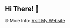 ## Hi There! 👋

🌐 More Info: [Visit My Website](https://yatendra.online)
<!-- 📫 Contact: [Email me](yatendra121kushwaha@gmail.com) -->


<!-- 
![helloWorld](https://readme-typing-svg.herokuapp.com/?font=PublicSans+Code&duration=4000&pause=1000&color=F6F6F6&lines=Hello+Developers!)
![header](https://capsule-render.vercel.app/api?type=waving&height=200&color=timeGradient&text=Yatendra%20Kushwaha&fontAlign=50&fontAlignY=25&section=header&reversal=false&textBg=false&fontSize=35&desc=Senior%20Software%20Engineer&descAlign=50&descAlignY=45&descSize=20)

|Streaks
|-
|![Streaks](https://github-readme-streak-stats.herokuapp.com/?user=yatendra121&theme=apprentice)

##### Introduction 

* 💼 Working remotely at NIIT Limited as a Senior Software Engineer since 2022
* 🏢 Worked at Singsys Software Pvt. Ltd. as a Software Engineer and Trainee Software Engineer from 2019 to 2022
* 🎓 Mastered from KNIT, Sultanpur in 2019

<!-- ##### 📁 My Open Source Projects: 
* [@qnx/vuetify](https://github.com/yatendra121/vq-vuetify#readme): An extendable library of Vuetify form components and more.
    <p align="center">
      <img src="https://github-readme-stats.vercel.app/api/pin?username=yatendra121&repo=vq-vuetify&theme=apprentice" />
    </p>
* [@qnx](https://github.com/yatendra121/qnx/tree/main#readme): An Ecosystem of Utilities for Node.js.
    <p align="center">
      <img src="https://github-readme-stats.vercel.app/api/pin?username=yatendra121&repo=qnx&theme=apprentice" />
    </p>
* [composables](https://github.com/yatendra121/composables#readme): @qnx/composables provides a collection of Vue composition utilities.
    <p align="center">
      <img src="https://github-readme-stats.vercel.app/api/pin?username=yatendra121&repo=composables&theme=apprentice" />
    </p>
    -->
